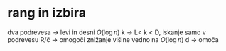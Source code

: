 # rang in izbira
dva podrevesa -> levi in desni $O(\log n)$
k -> L< k < D, iskanje samo v podrevesu
R/č -> omogoči znižanje  višine vedno na $O(\log n)$
d -> omoča 